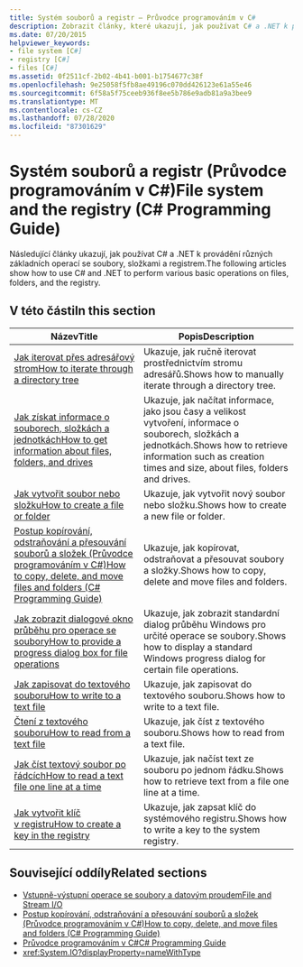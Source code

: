 ```yaml
---
title: Systém souborů a registr – Průvodce programováním v C#
description: Zobrazit články, které ukazují, jak používat C# a .NET k provádění základních operací se soubory, složkami a registrem.
ms.date: 07/20/2015
helpviewer_keywords:
- file system [C#]
- registry [C#]
- files [C#]
ms.assetid: 0f2511cf-2b02-4b41-b001-b1754677c38f
ms.openlocfilehash: 9e25058f5fb8ae49196c070dd426123e61a55e46
ms.sourcegitcommit: 6f58a5f75ceeb936f8ee5b786e9adb81a9a3bee9
ms.translationtype: MT
ms.contentlocale: cs-CZ
ms.lasthandoff: 07/28/2020
ms.locfileid: "87301629"
---
```

# <a name="file-system-and-the-registry-c-programming-guide"></a><span data-ttu-id="eccde-103">Systém souborů a registr (Průvodce programováním v C#)</span><span class="sxs-lookup"><span data-stu-id="eccde-103">File system and the registry (C# Programming Guide)</span></span>

<span data-ttu-id="eccde-104">Následující články ukazují, jak používat C# a .NET k provádění různých základních operací se soubory, složkami a registrem.</span><span class="sxs-lookup"><span data-stu-id="eccde-104">The following articles show how to use C# and .NET to perform various basic operations on files, folders, and the registry.</span></span>

## <a name="in-this-section"></a><span data-ttu-id="eccde-105">V této části</span><span class="sxs-lookup"><span data-stu-id="eccde-105">In this section</span></span>

|<span data-ttu-id="eccde-106">**Název**</span><span class="sxs-lookup"><span data-stu-id="eccde-106">**Title**</span></span>|<span data-ttu-id="eccde-107">**Popis**</span><span class="sxs-lookup"><span data-stu-id="eccde-107">**Description**</span></span>|
|---------------|---------------------|
|[<span data-ttu-id="eccde-108">Jak iterovat přes adresářový strom</span><span class="sxs-lookup"><span data-stu-id="eccde-108">How to iterate through a directory tree</span></span>](how-to-iterate-through-a-directory-tree.md)|<span data-ttu-id="eccde-109">Ukazuje, jak ručně iterovat prostřednictvím stromu adresářů.</span><span class="sxs-lookup"><span data-stu-id="eccde-109">Shows how to manually iterate through a directory tree.</span></span>|
|[<span data-ttu-id="eccde-110">Jak získat informace o souborech, složkách a jednotkách</span><span class="sxs-lookup"><span data-stu-id="eccde-110">How to get information about files, folders, and drives</span></span>](how-to-get-information-about-files-folders-and-drives.md)|<span data-ttu-id="eccde-111">Ukazuje, jak načítat informace, jako jsou časy a velikost vytvoření, informace o souborech, složkách a jednotkách.</span><span class="sxs-lookup"><span data-stu-id="eccde-111">Shows how to retrieve information such as creation times and size, about files, folders and drives.</span></span>|
|[<span data-ttu-id="eccde-112">Jak vytvořit soubor nebo složku</span><span class="sxs-lookup"><span data-stu-id="eccde-112">How to create a file or folder</span></span>](how-to-create-a-file-or-folder.md)|<span data-ttu-id="eccde-113">Ukazuje, jak vytvořit nový soubor nebo složku.</span><span class="sxs-lookup"><span data-stu-id="eccde-113">Shows how to create a new file or folder.</span></span>|
|[<span data-ttu-id="eccde-114">Postup kopírování, odstraňování a přesouvání souborů a složek (Průvodce programováním v C#)</span><span class="sxs-lookup"><span data-stu-id="eccde-114">How to copy, delete, and move files and folders (C# Programming Guide)</span></span>](how-to-copy-delete-and-move-files-and-folders.md)|<span data-ttu-id="eccde-115">Ukazuje, jak kopírovat, odstraňovat a přesouvat soubory a složky.</span><span class="sxs-lookup"><span data-stu-id="eccde-115">Shows how to copy, delete and move files and folders.</span></span>|
|[<span data-ttu-id="eccde-116">Jak zobrazit dialogové okno průběhu pro operace se soubory</span><span class="sxs-lookup"><span data-stu-id="eccde-116">How to provide a progress dialog box for file operations</span></span>](how-to-provide-a-progress-dialog-box-for-file-operations.md)|<span data-ttu-id="eccde-117">Ukazuje, jak zobrazit standardní dialog průběhu Windows pro určité operace se soubory.</span><span class="sxs-lookup"><span data-stu-id="eccde-117">Shows how to display a standard Windows progress dialog for certain file operations.</span></span>|
|[<span data-ttu-id="eccde-118">Jak zapisovat do textového souboru</span><span class="sxs-lookup"><span data-stu-id="eccde-118">How to write to a text file</span></span>](how-to-write-to-a-text-file.md)|<span data-ttu-id="eccde-119">Ukazuje, jak zapisovat do textového souboru.</span><span class="sxs-lookup"><span data-stu-id="eccde-119">Shows how to write to a text file.</span></span>|
|[<span data-ttu-id="eccde-120">Čtení z textového souboru</span><span class="sxs-lookup"><span data-stu-id="eccde-120">How to read from a text file</span></span>](how-to-read-from-a-text-file.md)|<span data-ttu-id="eccde-121">Ukazuje, jak číst z textového souboru.</span><span class="sxs-lookup"><span data-stu-id="eccde-121">Shows how to read from a text file.</span></span>|
|[<span data-ttu-id="eccde-122">Jak číst textový soubor po řádcích</span><span class="sxs-lookup"><span data-stu-id="eccde-122">How to read a text file one line at a time</span></span>](how-to-read-a-text-file-one-line-at-a-time.md)|<span data-ttu-id="eccde-123">Ukazuje, jak načíst text ze souboru po jednom řádku.</span><span class="sxs-lookup"><span data-stu-id="eccde-123">Shows how to retrieve text from a file one line at a time.</span></span>|
|[<span data-ttu-id="eccde-124">Jak vytvořit klíč v registru</span><span class="sxs-lookup"><span data-stu-id="eccde-124">How to create a key in the registry</span></span>](how-to-create-a-key-in-the-registry.md)|<span data-ttu-id="eccde-125">Ukazuje, jak zapsat klíč do systémového registru.</span><span class="sxs-lookup"><span data-stu-id="eccde-125">Shows how to write a key to the system registry.</span></span>|

## <a name="related-sections"></a><span data-ttu-id="eccde-126">Související oddíly</span><span class="sxs-lookup"><span data-stu-id="eccde-126">Related sections</span></span>

- [<span data-ttu-id="eccde-127">Vstupně-výstupní operace se soubory a datovým proudem</span><span class="sxs-lookup"><span data-stu-id="eccde-127">File and Stream I/O</span></span>](../../../standard/io/index.md)
- [<span data-ttu-id="eccde-128">Postup kopírování, odstraňování a přesouvání souborů a složek (Průvodce programováním v C#)</span><span class="sxs-lookup"><span data-stu-id="eccde-128">How to copy, delete, and move files and folders (C# Programming Guide)</span></span>](how-to-copy-delete-and-move-files-and-folders.md)
- [<span data-ttu-id="eccde-129">Průvodce programováním v C#</span><span class="sxs-lookup"><span data-stu-id="eccde-129">C# Programming Guide</span></span>](../index.md)
- <xref:System.IO?displayProperty=nameWithType>
